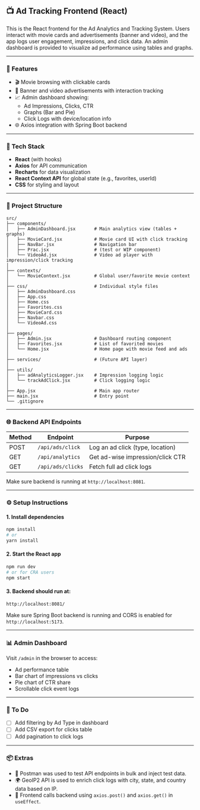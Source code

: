 ## 📺 Ad Tracking Frontend (React)

This is the React frontend for the Ad Analytics and Tracking System. Users interact with movie cards and advertisements (banner and video), and the app logs user engagement, impressions, and click data. An admin dashboard is provided to visualize ad performance using tables and graphs.

---

### 🚀 Features

- 🎬 Movie browsing with clickable cards
- 📢 Banner and video advertisements with interaction tracking
- 📈 Admin dashboard showing:
  - Ad Impressions, Clicks, CTR
  - Graphs (Bar and Pie)
  - Click Logs with device/location info
- 🌐 Axios integration with Spring Boot backend

---

### 🧱 Tech Stack

- **React** (with hooks)
- **Axios** for API communication
- **Recharts** for data visualization
- **React Context API** for global state (e.g., favorites, userId)
- **CSS** for styling and layout

---

### 📁 Project Structure

```
src/
├── components/
│   ├── AdminDashboard.jsx       # Main analytics view (tables + graphs)
│   ├── MovieCard.jsx            # Movie card UI with click tracking
│   ├── NavBar.jsx               # Navigation bar
│   ├── Prac.jsx                 # (test or WIP component)
│   └── VideoAd.jsx              # Video ad player with impression/click tracking
│
├── contexts/
│   └── MovieContext.jsx         # Global user/favorite movie context
│
├── css/                         # Individual style files
│   ├── AdminDashboard.css
│   ├── App.css
│   ├── Home.css
│   ├── Favorites.css
│   ├── MovieCard.css
│   ├── Navbar.css
│   └── VideoAd.css
│
├── pages/
│   ├── Admin.jsx                # Dashboard routing component
│   ├── Favorites.jsx            # List of favorited movies
│   └── Home.jsx                 # Home page with movie feed and ads
│
├── services/                    # (Future API layer)
│
├── utils/
│   ├── adAnalyticsLogger.jsx    # Impression logging logic
│   └── trackAdClick.jsx         # Click logging logic
│
├── App.jsx                      # Main app router
├── main.jsx                     # Entry point
└── .gitignore
```

---

### 🌐 Backend API Endpoints

| Method | Endpoint                    | Purpose                          |
|--------|-----------------------------|----------------------------------|
| POST   | `/api/ads/click`            | Log an ad click (type, location) |
| GET    | `/api/analytics`            | Get ad-wise impression/click CTR |
| GET    | `/api/ads/clicks`           | Fetch full ad click logs         |

Make sure backend is running at `http://localhost:8081`.

---

### ⚙️ Setup Instructions

#### 1. Install dependencies

```bash
npm install
# or
yarn install
```

#### 2. Start the React app

```bash
npm run dev
# or for CRA users
npm start
```

#### 3. Backend should run at:

```
http://localhost:8081/
```

Make sure Spring Boot backend is running and CORS is enabled for `http://localhost:5173`.

---

### 📊 Admin Dashboard

Visit `/admin` in the browser to access:
- Ad performance table
- Bar chart of impressions vs clicks
- Pie chart of CTR share
- Scrollable click event logs

---

### 📝 To Do

- [ ] Add filtering by Ad Type in dashboard
- [ ] Add CSV export for clicks table
- [ ] Add pagination to click logs

---

### 📦 Extras

- 🧪 Postman was used to test API endpoints in bulk and inject test data.
- 🌍 GeoIP2 API is used to enrich click logs with city, state, and country data based on IP.
- 🔄 Frontend calls backend using `axios.post()` and `axios.get()` in `useEffect`.
